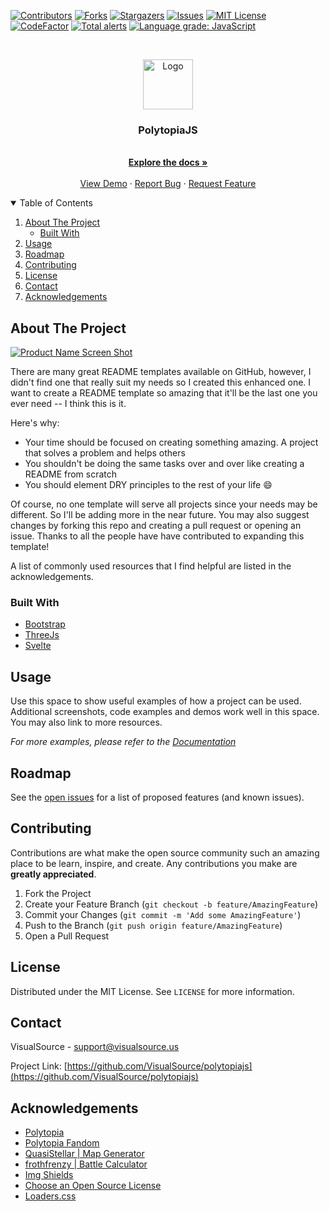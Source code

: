 <!--
*** Thanks for checking out the Best-README-Template. If you have a suggestion
*** that would make this better, please fork the repo and create a pull request
*** or simply open an issue with the tag "enhancement".
*** Thanks again! Now go create something AMAZING! :D
-->



<!-- PROJECT SHIELDS -->
<!--
*** I'm using markdown "reference style" links for readability.
*** Reference links are enclosed in brackets [ ] instead of parentheses ( ).
*** See the bottom of this document for the declaration of the reference variables
*** for contributors-url, forks-url, etc. This is an optional, concise syntax you may use.
*** https://www.markdownguide.org/basic-syntax/#reference-style-links
-->
[![Contributors][contributors-shield]][contributors-url]
[![Forks][forks-shield]][forks-url]
[![Stargazers][stars-shield]][stars-url]
[![Issues][issues-shield]][issues-url]
[![MIT License][license-shield]][license-url]
[![CodeFactor](https://www.codefactor.io/repository/github/visualsource/polytopiajs/badge)](https://www.codefactor.io/repository/github/visualsource/polytopiajs)
[![Total alerts](https://img.shields.io/lgtm/alerts/g/VisualSource/polytopiajs.svg?logo=lgtm&logoWidth=18)](https://lgtm.com/projects/g/VisualSource/polytopiajs/alerts/)
[![Language grade: JavaScript](https://img.shields.io/lgtm/grade/javascript/g/VisualSource/polytopiajs.svg?logo=lgtm&logoWidth=18)](https://lgtm.com/projects/g/VisualSource/polytopiajs/context:javascript)




<!-- PROJECT LOGO -->
<br />
<p align="center">
  <a href="https://github.com/VisualSource/polytopiajs">
    <img src="https://static.wikia.nocookie.net/supertribes/images/e/e6/Site-logo.png/revision/latest?cb=20210621212141" alt="Logo" width="80" height="80">
  </a>

  <h3 align="center">PolytopiaJS</h3>

  <p align="center">
    <br />
    <a href="https://github.com/VisualSource/polytopiajs"><strong>Explore the docs »</strong></a>
    <br />
    <br />
    <a href="game.visualsource.us">View Demo</a>
    ·
    <a href="https://github.com/VisualSource/polytopiajs/issues">Report Bug</a>
    ·
    <a href="https://github.com/VisualSource/polytopiajs/issues">Request Feature</a>
  </p>
</p>



<!-- TABLE OF CONTENTS -->
<details open="open">
  <summary>Table of Contents</summary>
  <ol>
    <li>
      <a href="#about-the-project">About The Project</a>
      <ul>
        <li><a href="#built-with">Built With</a></li>
      </ul>
    </li>
    <li><a href="#usage">Usage</a></li>
    <li><a href="#roadmap">Roadmap</a></li>
    <li><a href="#contributing">Contributing</a></li>
    <li><a href="#license">License</a></li>
    <li><a href="#contact">Contact</a></li>
    <li><a href="#acknowledgements">Acknowledgements</a></li>
  </ol>
</details>



<!-- ABOUT THE PROJECT -->
## About The Project

[![Product Name Screen Shot][product-screenshot]](https://example.com)

There are many great README templates available on GitHub, however, I didn't find one that really suit my needs so I created this enhanced one. I want to create a README template so amazing that it'll be the last one you ever need -- I think this is it.

Here's why:
* Your time should be focused on creating something amazing. A project that solves a problem and helps others
* You shouldn't be doing the same tasks over and over like creating a README from scratch
* You should element DRY principles to the rest of your life :smile:

Of course, no one template will serve all projects since your needs may be different. So I'll be adding more in the near future. You may also suggest changes by forking this repo and creating a pull request or opening an issue. Thanks to all the people have have contributed to expanding this template!

A list of commonly used resources that I find helpful are listed in the acknowledgements.

### Built With

* [Bootstrap](https://getbootstrap.com)
* [ThreeJs](https://threejs.org/)
* [Svelte](https://svelte.dev/)


<!-- USAGE EXAMPLES -->
## Usage

Use this space to show useful examples of how a project can be used. Additional screenshots, code examples and demos work well in this space. You may also link to more resources.

_For more examples, please refer to the [Documentation](https://example.com)_



<!-- ROADMAP -->
## Roadmap

See the [open issues](https://github.com/othneildrew/Best-README-Template/issues) for a list of proposed features (and known issues).



<!-- CONTRIBUTING -->
## Contributing

Contributions are what make the open source community such an amazing place to be learn, inspire, and create. Any contributions you make are **greatly appreciated**.

1. Fork the Project
2. Create your Feature Branch (`git checkout -b feature/AmazingFeature`)
3. Commit your Changes (`git commit -m 'Add some AmazingFeature'`)
4. Push to the Branch (`git push origin feature/AmazingFeature`)
5. Open a Pull Request



<!-- LICENSE -->
## License

Distributed under the MIT License. See `LICENSE` for more information.



<!-- CONTACT -->
## Contact

VisualSource -  support@visualsource.us

Project Link: [https://github.com/VisualSource/polytopiajs](https://github.com/VisualSource/polytopiajs)



<!-- ACKNOWLEDGEMENTS -->
## Acknowledgements
* [Polytopia](https://polytopia.io/)
* [Polytopia Fandom](https://polytopia.fandom.com/wiki/The_Battle_of_Polytopia_Wiki)
* [QuasiStellar | Map Generator](https://github.com/QuasiStellar/Polytopia-Map-Generator)
* [frothfrenzy | Battle Calculator](https://github.com/frothfrenzy/polytopiacalculator)
* [Img Shields](https://shields.io)
* [Choose an Open Source License](https://choosealicense.com)
* [Loaders.css](https://connoratherton.com/loaders)






<!-- MARKDOWN LINKS & IMAGES -->
<!-- https://www.markdownguide.org/basic-syntax/#reference-style-links -->
[contributors-shield]: https://img.shields.io/github/contributors/VisualSource/polytopiajs.svg?style=for-the-badge
[contributors-url]: https://github.com/VisualSource/polytopiagraphs/contributors
[forks-shield]: https://img.shields.io/github/forks/VisualSource/polytopiajs.svg?style=for-the-badge
[forks-url]: https://github.com/VisualSource/polytopianetwork/members
[stars-shield]: https://img.shields.io/github/stars/VisualSource/polytopiajs.svg?style=for-the-badge
[stars-url]: https://github.com/VisualSource/polytopiajs/stargazers
[issues-shield]: https://img.shields.io/github/issues/VisualSource/polytopiajs.svg?style=for-the-badge
[issues-url]: https://github.com/VisualSource/polytopiajs/issues
[license-shield]: https://img.shields.io/github/license/VisualSource/polytopiajs.svg?style=for-the-badge
[license-url]: https://github.com/VisualSource/polytopiajs/blob/master/LICENSE
[linkedin-shield]: https://img.shields.io/badge/-LinkedIn-black.svg?style=for-the-badge&logo=linkedin&colorB=555
[linkedin-url]: https://linkedin.com/in/othneildrew
[product-screenshot]: images/screenshot.png